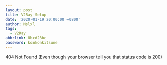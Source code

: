```yaml
---
layout: post
title: V2Ray Setup
date: '2020-01-19 20:00:00 +0800'
author: Mslxl
tags:
  - V2Ray
abbrlink: 8bcd23bc
password: konkonkitsune
---
```


404 Not Found (Even though your browser tell you that status code is 200)
